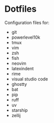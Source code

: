 # Dotfiles
Configuration files for:
- git
- powerlevel10k
- tmux
- vim
- zsh
- fish
- neovim
- latexindent
- rime
- visual studio code
- ghostty
- bat
- pip
- ruff
- uv
- starship
- zellij
